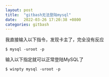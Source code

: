 ```yaml
---
layout: post
title:  "gitbash无法登陆mysql"
date:   2022-03-26 17:20:38 +0800
categories: gitbash
---
```


我直接输入以下指令，发现卡主了，完全没有反应
```
$ mysql -uroot -p
```

输入以下指定就可以正常登陆MySQL了
```
$ winpty mysql -uroot -p
```